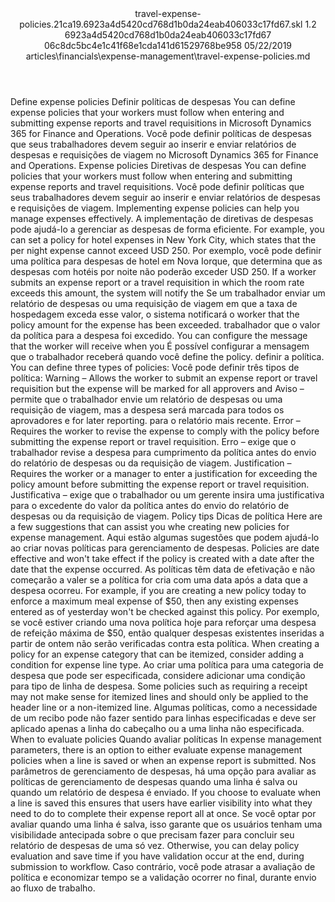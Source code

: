 <?xml version="1.0" encoding="UTF-8"?>
<xliff xmlns:logoport="urn:logoport:xliffeditor:xliff-extras:1.0" xmlns:tilt="urn:logoport:xliffeditor:tilt-non-translatables:1.0" xmlns:xsi="http://www.w3.org/2001/XMLSchema-instance" xmlns="urn:oasis:names:tc:xliff:document:1.2" xmlns:xliffext="urn:microsoft:content:schema:xliffextensions" version="1.2" xsi:schemaLocation="urn:oasis:names:tc:xliff:document:1.2 xliff-core-1.2-transitional.xsd">
  <file datatype="xml" source-language="en-US" original="travel-expense-policies.md" target-language="pt-BR">
    <header>
      <tool tool-company="Microsoft" tool-version="1.0-7889195" tool-name="mdxliff" tool-id="mdxliff"/>
      <xliffext:skl_file_name>travel-expense-policies.21ca19.6923a4d5420cd768d1b0da24eab406033c17fd67.skl</xliffext:skl_file_name>
      <xliffext:version>1.2</xliffext:version>
      <xliffext:ms.openlocfilehash>6923a4d5420cd768d1b0da24eab406033c17fd67</xliffext:ms.openlocfilehash>
      <xliffext:ms.sourcegitcommit>06c8dc5bc4e1c41f68e1cda141d61529768be958</xliffext:ms.sourcegitcommit>
      <xliffext:ms.lasthandoff>05/22/2019</xliffext:ms.lasthandoff>
      <xliffext:ms.openlocfilepath>articles\financials\expense-management\travel-expense-policies.md</xliffext:ms.openlocfilepath>
    </header>
    <body>
      <group extype="content" id="content">
        <trans-unit xml:space="preserve" translate="yes" id="101" restype="x-metadata">
          <source>Define expense policies</source>
        <target logoport:matchpercent="101" state="translated" state-qualifier="leveraged-tm">Definir políticas de despesas</target></trans-unit>
        <trans-unit xml:space="preserve" translate="yes" id="102" restype="x-metadata">
          <source>You can define expense policies that your workers must follow when entering and submitting expense reports and travel requisitions in Microsoft Dynamics 365 for Finance and Operations.</source>
        <target logoport:matchpercent="101" state="translated" state-qualifier="leveraged-tm">Você pode definir políticas de despesas que seus trabalhadores devem seguir ao inserir e enviar relatórios de despesas e requisições de viagem no Microsoft Dynamics 365 for Finance and Operations.</target></trans-unit>
        <trans-unit xml:space="preserve" translate="yes" id="103">
          <source>Expense policies</source>
        <target logoport:matchpercent="101" state="translated" state-qualifier="leveraged-tm">Diretivas de despesas</target></trans-unit>
        <trans-unit xml:space="preserve" translate="yes" id="104">
          <source>You can define policies that your workers must follow when entering and submitting expense reports and travel requisitions.</source>
        <target logoport:matchpercent="101" state="translated" state-qualifier="leveraged-tm">Você pode definir políticas que seus trabalhadores devem seguir ao inserir e enviar relatórios de despesas e requisições de viagem.</target></trans-unit>
        <trans-unit xml:space="preserve" translate="yes" id="105">
          <source>Implementing expense policies can help you manage expenses effectively.</source>
        <target logoport:matchpercent="101" state="translated" state-qualifier="leveraged-tm">A implementação de diretivas de despesas pode ajudá-lo a gerenciar as despesas de forma eficiente.</target></trans-unit>
        <trans-unit xml:space="preserve" translate="yes" id="106">
          <source>For example, you can set a policy for hotel expenses in New York City, which states that the per night expense cannot exceed USD 250.</source>
        <target logoport:matchpercent="101" state="translated" state-qualifier="leveraged-tm">Por exemplo, você pode definir uma política para despesas de hotel em Nova Iorque, que determina que as despesas com hotéis por noite não poderão exceder USD 250.</target></trans-unit>
        <trans-unit xml:space="preserve" translate="yes" id="107">
          <source>If a worker submits an expense report or a travel requisition in which the room rate exceeds this amount, the system will notify the</source>
        <target logoport:matchpercent="101" state="translated" state-qualifier="leveraged-tm">Se um trabalhador enviar um relatório de despesas ou uma requisição de viagem em que a taxa de hospedagem exceda esse valor, o sistema notificará o</target></trans-unit>
        <trans-unit xml:space="preserve" translate="yes" id="108">
          <source>worker that the policy amount for the expense has been exceeded.</source>
        <target logoport:matchpercent="101" state="translated" state-qualifier="leveraged-tm">trabalhador que o valor da política para a despesa foi excedido.</target></trans-unit>
        <trans-unit xml:space="preserve" translate="yes" id="109">
          <source>You can configure the message that the worker will receive when you</source>
        <target logoport:matchpercent="101" state="translated" state-qualifier="leveraged-tm">É possível configurar a mensagem que o trabalhador receberá quando você</target></trans-unit>
        <trans-unit xml:space="preserve" translate="yes" id="110">
          <source>define the policy.</source>
        <target logoport:matchpercent="101" state="translated" state-qualifier="leveraged-tm">definir a política.</target></trans-unit>
        <trans-unit xml:space="preserve" translate="yes" id="111">
          <source>You can define three types of policies:</source>
        <target logoport:matchpercent="101" state="translated" state-qualifier="leveraged-tm">Você pode definir três tipos de política:</target></trans-unit>
        <trans-unit xml:space="preserve" translate="yes" id="112">
          <source>Warning – Allows the worker to submit an expense report or travel requisition but the expense will be marked for all approvers and</source>
        <target logoport:matchpercent="101" state="translated" state-qualifier="leveraged-tm">Aviso – permite que o trabalhador envie um relatório de despesas ou uma requisição de viagem, mas a despesa será marcada para todos os aprovadores e</target></trans-unit>
        <trans-unit xml:space="preserve" translate="yes" id="113">
          <source>for later reporting.</source>
        <target logoport:matchpercent="101" state="translated" state-qualifier="leveraged-tm">para o relatório mais recente.</target></trans-unit>
        <trans-unit xml:space="preserve" translate="yes" id="114">
          <source>Error – Requires the worker to revise the expense to comply with the policy before submitting the expense report or travel requisition.</source>
        <target logoport:matchpercent="101" state="translated" state-qualifier="leveraged-tm">Erro – exige que o trabalhador revise a despesa para cumprimento da política antes do envio do relatório de despesas ou da requisição de viagem.</target></trans-unit>
        <trans-unit xml:space="preserve" translate="yes" id="115">
          <source>Justification – Requires the worker or a manager to enter a justification for exceeding the policy amount before submitting the expense report or travel requisition.</source>
        <target logoport:matchpercent="101" state="translated" state-qualifier="leveraged-tm">Justificativa – exige que o trabalhador ou um gerente insira uma justificativa para o excedente do valor da política antes do envio do relatório de despesas ou da requisição de viagem.</target></trans-unit>
        <trans-unit xml:space="preserve" translate="yes" id="116">
          <source>Policy tips</source>
        <target logoport:matchpercent="101" state="translated" state-qualifier="leveraged-tm">Dicas de política</target></trans-unit>
        <trans-unit xml:space="preserve" translate="yes" id="117">
          <source>Here are a few suggestions that can assist you whe creating new policies for expense management.</source>
        <target logoport:matchpercent="101" state="translated" state-qualifier="leveraged-tm">Aqui estão algumas sugestões que podem ajudá-lo ao criar novas políticas para gerenciamento de despesas.</target></trans-unit>
        <trans-unit xml:space="preserve" translate="yes" id="118">
          <source>Policies are date effective and won't take effect if the policy is created with a date after the date that the expense occurred.</source>
        <target logoport:matchpercent="101" state="translated" state-qualifier="leveraged-tm">As políticas têm data de efetivação e não começarão a valer se a política for cria com uma data após a data que a despesa ocorreu.</target></trans-unit>
        <trans-unit xml:space="preserve" translate="yes" id="119">
          <source>For example, if you are creating a new policy today to enforce a maximum meal expense of $50, then any existing expenses entered as of yesterday won't be checked against this policy.</source>
        <target logoport:matchpercent="101" state="translated" state-qualifier="leveraged-tm">Por exemplo, se você estiver criando uma nova política hoje para reforçar uma despesa de refeição máxima de $50, então qualquer despesas existentes inseridas a partir de ontem não serão verificadas contra esta política.</target></trans-unit>
        <trans-unit xml:space="preserve" translate="yes" id="120">
          <source>When creating a policy for an expense category that can be itemized, consider adding a condition for expense line type.</source>
        <target logoport:matchpercent="101" state="translated" state-qualifier="leveraged-tm">Ao criar uma política para uma categoria de despesa que pode ser especificada, considere adicionar uma condição para tipo de linha de despesa.</target></trans-unit>
        <trans-unit xml:space="preserve" translate="yes" id="121">
          <source>Some policies such as requiring a receipt may not make sense for itemized lines and should only be applied to the header line or a non-itemized line.</source>
        <target logoport:matchpercent="101" state="translated" state-qualifier="leveraged-tm">Algumas políticas, como a necessidade de um recibo pode não fazer sentido para linhas especificadas e deve ser aplicado apenas a linha do cabeçalho ou a uma linha não especificada.</target></trans-unit>
        <trans-unit xml:space="preserve" translate="yes" id="122">
          <source>When to evaluate policies</source>
        <target logoport:matchpercent="101" state="translated" state-qualifier="leveraged-tm">Quando avaliar políticas</target></trans-unit>
        <trans-unit xml:space="preserve" translate="yes" id="123">
          <source>In expense management parameters, there is an option to either evaluate expense management policies when a line is saved or when an expense report is submitted.</source>
        <target logoport:matchpercent="101" state="translated" state-qualifier="leveraged-tm">Nos parâmetros de gerenciamento de despesas, há uma opção para avaliar as políticas de gerenciamento de despesas quando uma linha é salva ou quando um relatório de despesa é enviado.</target></trans-unit>
        <trans-unit xml:space="preserve" translate="yes" id="124">
          <source>If you choose to evaluate when a line is saved this ensures that users have earlier visibility into what they need to do to complete their expense report all at once.</source>
        <target logoport:matchpercent="101" state="translated" state-qualifier="leveraged-tm">Se você optar por avaliar quando uma linha é salva, isso garante que os usuários tenham uma visibilidade antecipada sobre o que precisam fazer para concluir seu relatório de despesas de uma só vez.</target></trans-unit>
        <trans-unit xml:space="preserve" translate="yes" id="125">
          <source>Otherwise, you can delay policy evaluation and save time if you have validation occur at the end, during submission to workflow.</source>
        <target logoport:matchpercent="101" state="translated" state-qualifier="leveraged-tm">Caso contrário, você pode atrasar a avaliação de política e economizar tempo se a validação ocorrer no final, durante envio ao fluxo de trabalho.</target></trans-unit>
      </group>
    </body>
  </file>
</xliff>